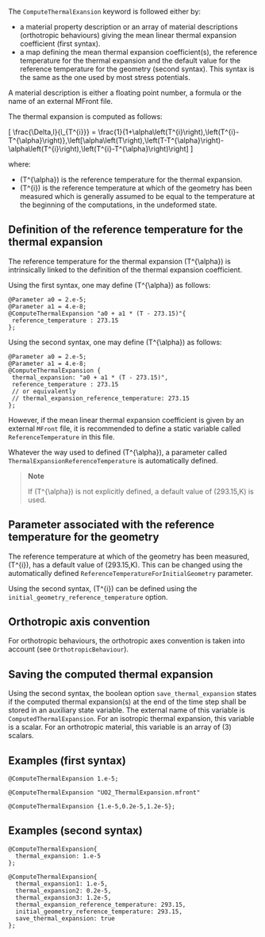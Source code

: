 The `ComputeThermalExansion` keyword is followed either by:

- a material property description or an array of material descriptions
  (orthotropic behaviours) giving the mean linear thermal expansion
  coefficient (first syntax).
- a map defining the mean thermal expansion coefficient(s), the
  reference temperature for the thermal expansion and the default value
  for the reference temperature for the geometry (second syntax). This
  syntax is the same as the one used by most stress potentials.

A material description is either a floating point number, a formula or
the name of an external MFront file.

The thermal expansion is computed as follows:

\[
\frac{\Delta\,l}{l_{T^{i}}} = \frac{1}{1+\alpha\left(T^{i}\right)\,\left(T^{i}-T^{\alpha}\right)}\,\left[\alpha\left(T\right)\,\left(T-T^{\alpha}\right)-\alpha\left(T^{i}\right)\,\left(T^{i}-T^{\alpha}\right)\right]
\]

where:

- \(T^{\alpha}\) is the reference temperature for the thermal
  expansion.
- \(T^{i}\) is the reference temperature at which of the geometry has
  been measured which is generally assumed to be equal to the
  temperature at the beginning of the computations, in the undeformed
  state.

## Definition of the reference temperature for the thermal expansion

The reference temperature for the thermal expansion \(T^{\alpha}\) is
intrinsically linked to the definition of the thermal expansion
coefficient.

Using the first syntax, one may define  \(T^{\alpha}\) as follows:

~~~~ {#ComputeThermalExpansion .cpp}
@Parameter a0 = 2.e-5;
@Parameter a1 = 4.e-8;
@ComputeThermalExpansion "a0 + a1 * (T - 273.15)"{
 reference_temperature : 273.15
};
~~~~

Using the second syntax, one may define  \(T^{\alpha}\) as follows:

~~~~ {#ComputeThermalExpansion2 .cpp}
@Parameter a0 = 2.e-5;
@Parameter a1 = 4.e-8;
@ComputeThermalExpansion {
 thermal_expansion: "a0 + a1 * (T - 273.15)",
 reference_temperature : 273.15
 // or equivalently
 // thermal_expansion_reference_temperature: 273.15
};
~~~~

However, if the mean linear thermal expansion coefficient is given by
an external `MFront` file, it is recommended to define a static
variable called `ReferenceTemperature` in this file.

Whatever the way used to defined \(T^{\alpha}\), a parameter called
`ThermalExpansionReferenceTemperature` is automatically defined.

> **Note**
>
> If \(T^{\alpha}\) is not explicitly defined, a default value of
> \(293.15\,K\) is used.

## Parameter associated with the reference temperature for the geometry

The reference temperature at which of the geometry has been measured,
\(T^{i}\), has a default value of \(293.15\,K\). This can be changed
using the automatically defined
`ReferenceTemperatureForInitialGeometry` parameter.

Using the second syntax, \(T^{i}\) can be defined using the
`initial_geometry_reference_temperature` option.

## Orthotropic axis convention

For orthotropic behaviours, the orthotropic axes convention is taken
into account (see `OrthotropicBehaviour`).

## Saving the computed thermal expansion

Using the second syntax, the boolean option `save_thermal_expansion`
states if the computed thermal expansion(s) at the end of the time step
shall be stored in an auxiliary state variable. The external name of
this variable is `ComputedThermalExpansion`. For an isotropic
thermal expansion, this variable is a scalar. For an orthotropic
material, this variable is an array of \(3\) scalars.

## Examples (first syntax)

~~~~ {#ComputeThermalExpansion .cpp}
@ComputeThermalExpansion 1.e-5;
~~~~

~~~~ {#ComputeThermalExpansion2 .cpp}
@ComputeThermalExpansion "UO2_ThermalExpansion.mfront"
~~~~

~~~~ {#ComputeThermalExpansion3 .cpp}
@ComputeThermalExpansion {1.e-5,0.2e-5,1.2e-5};
~~~~

## Examples (second syntax)

~~~~ {#ComputeThermalExpansion .cpp}
@ComputeThermalExpansion{
  thermal_expansion: 1.e-5
};
~~~~

~~~~ {#ComputeThermalExpansion2 .cpp}
@ComputeThermalExpansion{
  thermal_expansion1: 1.e-5,
  thermal_expansion2: 0.2e-5,
  thermal_expansion3: 1.2e-5,
  thermal_expansion_reference_temperature: 293.15, 
  initial_geometry_reference_temperature: 293.15,
  save_thermal_expansion: true
};
~~~~

